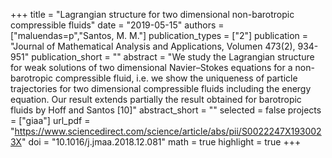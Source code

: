 +++
title = "Lagrangian structure for two dimensional non-barotropic compressible fluids"
date = "2019-05-15"
authors = ["maluendas=p","Santos, M. M."]
publication_types = ["2"]
publication = "Journal of Mathematical Analysis and Applications, Volumen 473(2), 934-951"
publication_short = ""
abstract = "We study the Lagrangian structure for weak solutions of two dimensional Navier–Stokes equations for a non-barotropic compressible fluid, i.e. we show the uniqueness of particle trajectories for two dimensional compressible fluids including the energy equation. Our result extends partially the result obtained for barotropic fluids by Hoff and Santos [10]"
abstract_short = ""
selected = false
projects = ["giaa"]
url_pdf = "https://www.sciencedirect.com/science/article/abs/pii/S0022247X1930023X"
doi = "10.1016/j.jmaa.2018.12.081"
math = true
highlight = true
+++
